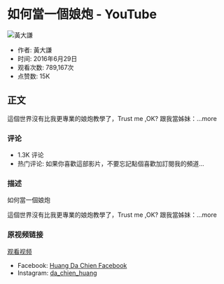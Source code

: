 # 如何當一個娘炮 - YouTube

![黃大謙](https://yt3.ggpht.com/ytc/AIdro_kbEIAyPGyjyQ0Ls-CvtU6on_CbP0rb-eN2H8Ps7YA-7Zw=s48-c-k-c0x00ffffff-no-rj)

- 作者: 黃大謙
- 时间: 2016年6月29日
- 观看次数: 789,167次
- 点赞数: 15K

## 正文

這個世界沒有比我更專業的娘炮教學了，Trust me ,OK? 跟我當姊妹：...more

### 评论
- 1.3K 评论
- 热门评论: 如果你喜歡這部影片，不要忘記點個喜歡加訂閱我的頻道...

### 描述
如何當一個娘炮

這個世界沒有比我更專業的娘炮教學了，Trust me ,OK? 跟我當姊妹：...more

### 原视频链接
[观看视频](https://www.youtube.com/watch?v=_0slHup095M)

- Facebook: [Huang Da Chien Facebook](https://www.facebook.com/HuangDaChien)
- Instagram: [da_chien_huang](https://www.instagram.com/da_chien_huang/)
<!-- tcd_original_link https://www.youtube.com/watch?v=WD9Dk5C5Nkw -->
